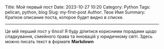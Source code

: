 Title: Мой первый пост
Date: 2023-10-27 10:20
Category: Python
Tags: pelican, python, blog
Slug: my-first-post
Author: Твое Имя
Summary: Краткое описание поста, которое будет видно в списке.

---
Це мій перший пост у блозі! Я буду ділитися корисними порадами щодо спадкування, сімейного права та інновацій у юридичному світі.
Здесь можно писать текст в формате **Markdown**
